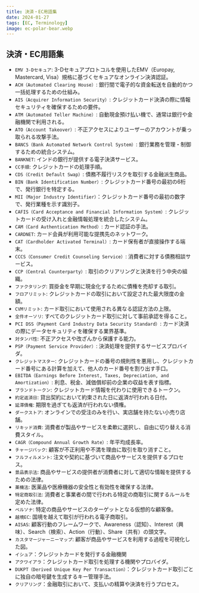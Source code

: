 ```yaml
---
title: 決済・EC用語集
date: 2024-01-27
tags: [EC, Terminology]
image: ec-polar-bear.webp
---
```



## 決済・EC用語集

* `EMV 3-Dセキュア`: 3-Dセキュアプロトコルを使用したEMV（Europay, Mastercard, Visa）規格に基づくセキュアなオンライン決済認証。
* `ACH（Automated Clearing House）`: 銀行間で電子的な資金転送を自動的かつ一括処理するための仕組み。
* `AIS（Acquirer Information Security）`: クレジットカード決済の際に情報セキュリティを確保するための要件。
* `ATM（Automated Teller Machine）`: 自動現金預け払い機で、通常は銀行や金融機関で利用される。
* `ATO（Account Takeover）`: 不正アクセスによりユーザーのアカウントが乗っ取られる攻撃手法。
* `BANCS（Bank Automated Network Control System）`: 銀行業務を管理・制御するための統合システム。
* `BANKNET`: インドの銀行が提供する電子決済サービス。
* `CC手順`: クレジットカードの処理手順。
* `CDS（Credit Default Swap）`: 債務不履行リスクを取引する金融派生商品。
* `BIN（Bank Identification Number）`: クレジットカード番号の最初の6桁で、発行銀行を特定する。
* `MII（Major Industry Identifier）`：クレジットカード番号の最初の数字で、発行業種を示す識別子。
* `CAFIS（Card Acceptance and Financial Information System）`: クレジットカードの受け入れと金融情報処理を統合したシステム。
* `CAM（Card Authentication Method）`: カード認証の手法。
* `CARDNET`: カード会員が利用可能な提携先のネットワーク。
* `CAT（Cardholder Activated Terminal）`: カード保有者が直接操作する端末。
* `CCCS（Consumer Credit Counseling Service）`: 消費者に対する債務相談サービス。
* `CCP（Central Counterparty）`: 取引のクリアリングと決済を行う中央の組織。
* `ファクタリング`: 買掛金を早期に現金化するために債権を売却する取引。
* `フロアリミット`: クレジットカードの取引において設定された最大限度の金額。
* `CVMリミット`: カード取引において使用される異なる認証方法の上限。
* `全件オーソリ`: すべてのクレジットカード取引に対して事前承認を得ること。
* `PCI DSS（Payment Card Industry Data Security Standard）`: カード決済の際にデータセキュリティを確保する業界基準。
* `対タンパ性`: 不正アクセスや改ざんから保護する能力。
* `PSP（Payment Service Provider）`: 決済処理を提供するサービスプロバイダ。
* `クレジットマスター`: クレジットカードの番号の規則性を悪用し、クレジットカード番号にある計算を加えて、他人のカード番号を割り出す手口。
* `EBITDA（Earnings Before Interest, Taxes, Depreciation, and Amortization）`: 利息、税金、減価償却前の企業の収益を表す指標。
* `ブランドトークン`: クレジットカード情報を代わりに使用できるトークン。
* `約定返済日`: 貸出契約において約束された日に返済が行われる日付。
* `延滞債権`: 期限を過ぎても返済が行われない債権。
* `ダークストア`: オンラインでの受注のみを行い、実店舗を持たない小売り店舗。
* `リキッド消費`: 消費者が製品やサービスを柔軟に選択し、自由に切り替える消費スタイル。
* `CAGR（Compound Annual Growth Rate）`: 年平均成長率。
* `チャージバック`: 顧客が不正利用や不満を理由に取引を取り消すこと。
* `フルフィルメント`: 注文や契約に基づいて商品やサービスを提供するプロセス。
* `景品表示法`: 商品やサービスの提供者が消費者に対して適切な情報を提供するための法律。
* `薬機法`: 医薬品や医療機器の安全性と有効性を確保する法律。
* `特定商取引法`: 消費者と事業者の間で行われる特定の商取引に関するルールを定めた法律。
* `ペルソナ`: 特定の商品やサービスのターゲットとなる仮想的な顧客像。
* `越境EC`: 国境を越えて取引が行われる電子商取引。
* `AISAS`: 顧客行動のフレームワークで、Awareness（認知）、Interest（興味）、Search（検索）、Action（行動）、Share（共有）の頭文字。
* `カスタマージャーニーマップ`: 顧客が商品やサービスを利用する過程を可視化した図。
* `イシュア`：クレジットカードを発行する金融機関
* `アクワイアラ`：クレジットカード取引を処理する機関やプロバイダ。
* `DUKPT（Derived Unique Key Per Transaction）`：クレジットカード取引ごとに独自の暗号鍵を生成するキー管理手法。
* `クリアリング`：金融取引において、支払いの精算や決済を行うプロセス。
